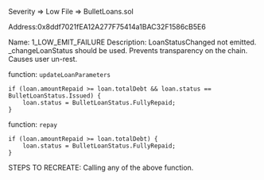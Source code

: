 Severity => Low
File => BulletLoans.sol

Address:0x8ddf7021fEA12A277F75414a1BAC32F1586cB5E6

Name: 1_LOW_EMIT_FAILURE
Description: LoanStatusChanged not emitted. \_changeLoanStatus should be used.
Prevents transparency on the chain. Causes user un-rest.

function: `updateLoanParameters`

```
if (loan.amountRepaid >= loan.totalDebt && loan.status == BulletLoanStatus.Issued) {
    loan.status = BulletLoanStatus.FullyRepaid;
}
```

function: `repay`

```
if (loan.amountRepaid >= loan.totalDebt) {
    loan.status = BulletLoanStatus.FullyRepaid;
}
```

STEPS TO RECREATE:
Calling any of the above function.

